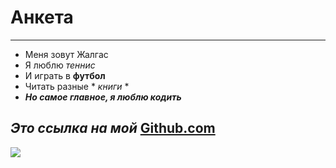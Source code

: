 # Анкета
---
+ Меня зовут Жалгас
+ Я люблю _теннис_
+ И играть в **футбол**
+ Читать разные * *книги* *
+ ***Но самое главное, я люблю кодить***
## _Это ссылка на мой_ [Github.com](https://github.com/Jetybayev)

![](https://ibb.co/nPbt5zd)